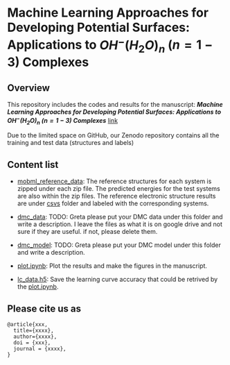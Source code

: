 # Machine Learning Approaches for Developing Potential Surfaces: Applications to $OH^-(H_2O)_n$ ($n=1-3$) Complexes

## Overview
This repository includes the codes and results for the manuscript:
***Machine Learning Approaches for Developing Potential Surfaces: Applications to $OH^-(H_2O)_n$ ($n=1-3$) Complexes*** [link](xxxxx)


Due to the limited space on GitHub, our Zenodo repository contains all the training and test data (structures and labels)

## Content list
 
* [mobml_reference_data](mobml_reference_data): The reference structures for each system is zipped under each zip file. The predicted energies for the test systems are also within the zip files. The reference electronic structure results are under [csvs](reference_data/csvs) folder and labeled with the corresponding systems. 

* [dmc_data](dmc_data): TODO: Greta please put your DMC data under this folder and write a description. I leave the files as what it is on google drive and not sure if they are useful. if not, please delete them.

* [dmc_model](dmc_model): TODO: Greta please put your DMC model under this folder and write a description. 

* [plot.ipynb](plot.ipynb): Plot the results and make the figures in the manuscript. 

* [lc_data.h5](lc_data.h5): Save the learning curve accuracy that could be retrived by the [plot.ipynb](plot.ipynb).


## Please cite us as

```
@article{xxx,
  title={xxxx},
  author={xxxx},
  doi = {xxx},
  journal = {xxxx},
}
```
